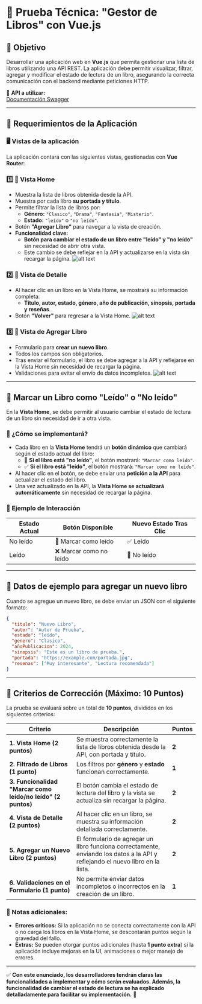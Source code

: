 # 📄 Prueba Técnica: "Gestor de Libros" con Vue.js

## 📌 Objetivo  
Desarrollar una aplicación web en **Vue.js** que permita gestionar una lista de libros utilizando una API REST. La aplicación debe permitir visualizar, filtrar, agregar y modificar el estado de lectura de un libro, asegurando la correcta comunicación con el backend mediante peticiones HTTP.

🔗 **API a utilizar:**  
[Documentación Swagger](https://libros-back-2kac.onrender.com/api-docs/)

---

## 📌 Requerimientos de la Aplicación  

### 🖥️ Vistas de la aplicación  
La aplicación contará con las siguientes vistas, gestionadas con **Vue Router**:

### 1️⃣ 📜 Vista Home  
- Muestra la lista de libros obtenida desde la API.
- Muestra por cada libro **su portada y título**.
- Permite filtrar la lista de libros por:
  - **Género:** `"Clasico"`, `"Drama"`, `"Fantasia"`, `"Misterio"`.
  - **Estado:** `"leído"` o `"no leído"`.
- Botón **"Agregar Libro"** para navegar a la vista de creación.
- **Funcionalidad clave:**  
  - **Botón para cambiar el estado de un libro entre "leído" y "no leído"** sin necesidad de abrir otra vista.  
  - Este cambio se debe reflejar en la API y actualizarse en la vista sin recargar la página.
  ![alt text](home.png)

### 2️⃣ 📖 Vista de Detalle  
- Al hacer clic en un libro en la Vista Home, se mostrará su información completa:
  - **Título, autor, estado, género, año de publicación, sinopsis, portada y reseñas**.
- Botón **"Volver"** para regresar a la Vista Home.
  ![alt text](detalle.png)


### 3️⃣ 📝 Vista de Agregar Libro  
- Formulario para **crear un nuevo libro**.
- Todos los campos son obligatorios.
- Tras enviar el formulario, el libro se debe agregar a la API y reflejarse en la Vista Home sin necesidad de recargar la página.
- Validaciones para evitar el envío de datos incompletos.
![alt text](formulario.png)
---

## 📌 Marcar un Libro como "Leído" o "No leído"  
En la **Vista Home**, se debe permitir al usuario cambiar el estado de lectura de un libro sin necesidad de ir a otra vista.

### 📌 ¿Cómo se implementará?
- Cada libro en la **Vista Home** tendrá un **botón dinámico** que cambiará según el estado actual del libro:
  - 📖 **Si el libro está "no leído"**, el botón mostrará: `"Marcar como leído"`.  
  - ✅ **Si el libro está "leído"**, el botón mostrará: `"Marcar como no leído"`.  
- Al hacer clic en el botón, se debe enviar una **petición a la API** para actualizar el estado del libro.
- Una vez actualizado en la API, la **Vista Home se actualizará automáticamente** sin necesidad de recargar la página.

### 📌 Ejemplo de Interacción
| Estado Actual  | Botón Disponible | Nuevo Estado Tras Clic |
|---------------|----------------|----------------|
| No leído     | 📖 Marcar como leído | ✅ Leído |
| Leído        | ❌ Marcar como no leído | 📖 No leído |

---

## 📌 Datos de ejemplo para agregar un nuevo libro  

Cuando se agregue un nuevo libro, se debe enviar un JSON con el siguiente formato:

```json
{
  "titulo": "Nuevo Libro",
  "autor": "Autor de Prueba",
  "estado": "leído",
  "genero": "Clasico",
  "añoPublicacion": 2024,
  "sinopsis": "Este es un libro de prueba.",
  "portada": "https://example.com/portada.jpg",
  "resenas": ["Muy interesante", "Lectura recomendada"]
}
```

---

## 📌 Criterios de Corrección (Máximo: 10 Puntos)  
La prueba se evaluará sobre un total de **10 puntos**, divididos en los siguientes criterios:

| **Criterio** | **Descripción** | **Puntos** |
|-------------|----------------|------------|
| **1. Vista Home (2 puntos)** | Se muestra correctamente la lista de libros obtenida desde la API, con portada y título. | **2** |
| **2. Filtrado de Libros (1 punto)** | Los filtros por **género** y **estado** funcionan correctamente. | **1** |
| **3. Funcionalidad "Marcar como leído/no leído" (2 puntos)** | El botón cambia el estado de lectura del libro y la vista se actualiza sin recargar la página. | **2** |
| **4. Vista de Detalle (2 puntos)** | Al hacer clic en un libro, se muestra su información detallada correctamente. | **2** |
| **5. Agregar un Nuevo Libro (2 puntos)** | El formulario de agregar un libro funciona correctamente, enviando los datos a la API y reflejando el nuevo libro en la lista. | **2** |
| **6. Validaciones en el Formulario (1 punto)** | No permite enviar datos incompletos o incorrectos en la creación de un libro. | **1** |

### 🔹 Notas adicionales:
- **Errores críticos:** Si la aplicación no se conecta correctamente con la API o no carga los libros en la Vista Home, se descontarán puntos según la gravedad del fallo.  
- **Extras:** Se pueden otorgar puntos adicionales (hasta **1 punto extra**) si la aplicación incluye mejoras en la UI, animaciones o mejor manejo de errores.  

---

✅ **Con este enunciado, los desarrolladores tendrán claras las funcionalidades a implementar y cómo serán evaluados. Además, la funcionalidad de cambiar el estado de lectura se ha explicado detalladamente para facilitar su implementación.** 🚀
